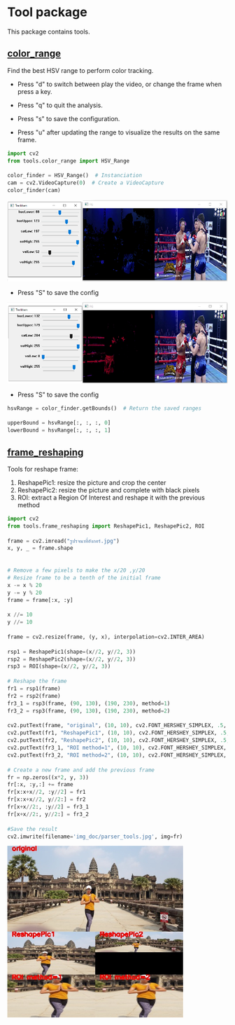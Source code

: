 # Tool package

This package contains tools.

## [color_range](color_range.py)

Find the best HSV range to perform color tracking.

- Press "d" to switch between play the video, or change the frame when press a key.

- Press "q" to quit the analysis.

- Press "s" to save the configuration.

- Press "u" after updating the range to visualize the results on the same frame. 
```python
import cv2
from tools.color_range import HSV_Range

color_finder = HSV_Range()  # Instanciation 
cam = cv2.VideoCapture(0)  # Create a VideoCapture
color_finder(cam)
```
![res](../img_doc/isolate_blue.png)

- Press "S" to save the config

![res](../img_doc/isolate_red.png)

- Press "S" to save the config

```python
hsvRange = color_finder.getBounds()  # Return the saved ranges

upperBound = hsvRange[:, :, :, 0]
lowerBound = hsvRange[:, :, :, 1]
```


## [frame_reshaping](frame_reshaping.py)

Tools for reshape frame:

1) ReshapePic1: resize the picture and crop the center
2) ReshapePic2: resize the picture and complete with black pixels
3) ROI: extract a Region Of Interest and reshape it with the previous method

```python
import cv2
from tools.frame_reshaping import ReshapePic1, ReshapePic2, ROI

frame = cv2.imread("รูปรจนาที่อังกอร์.jpg")
x, y, _ = frame.shape


# Remove a few pixels to make the x/20 ,y/20
# Resize frame to be a tenth of the initial frame 
x -= x % 20
y -= y % 20
frame = frame[:x, :y]

x //= 10
y //= 10

frame = cv2.resize(frame, (y, x), interpolation=cv2.INTER_AREA)

rsp1 = ReshapePic1(shape=(x//2, y//2, 3))
rsp2 = ReshapePic2(shape=(x//2, y//2, 3))
rsp3 = ROI(shape=(x//2, y//2, 3))

# Reshape the frame
fr1 = rsp1(frame)
fr2 = rsp2(frame)
fr3_1 = rsp3(frame, (90, 130), (190, 230), method=1)
fr3_2 = rsp3(frame, (90, 130), (190, 230), method=2)

cv2.putText(frame, "original", (10, 10), cv2.FONT_HERSHEY_SIMPLEX, .5, (0, 0, 255), 2)
cv2.putText(fr1, "ReshapePic1", (10, 10), cv2.FONT_HERSHEY_SIMPLEX, .5, (0, 0, 255), 2)
cv2.putText(fr2, "ReshapePic2", (10, 10), cv2.FONT_HERSHEY_SIMPLEX, .5, (0, 0, 255), 2)
cv2.putText(fr3_1, "ROI method=1", (10, 10), cv2.FONT_HERSHEY_SIMPLEX, .5, (0, 0, 255), 2)
cv2.putText(fr3_2, "ROI method=2", (10, 10), cv2.FONT_HERSHEY_SIMPLEX, .5, (0, 0, 255), 2)

# Create a new frame and add the previous frame
fr = np.zeros((x*2, y, 3))
fr[:x, :y,:] += frame
fr[x:x+x//2, :y//2] = fr1
fr[x:x+x//2, y//2:] = fr2
fr[x+x//2:, :y//2] = fr3_1
fr[x+x//2:, y//2:] = fr3_2

#Save the result
cv2.imwrite(filename='img_doc/parser_tools.jpg', img=fr)
```

![res](../img_doc/parser_tools.jpg)


